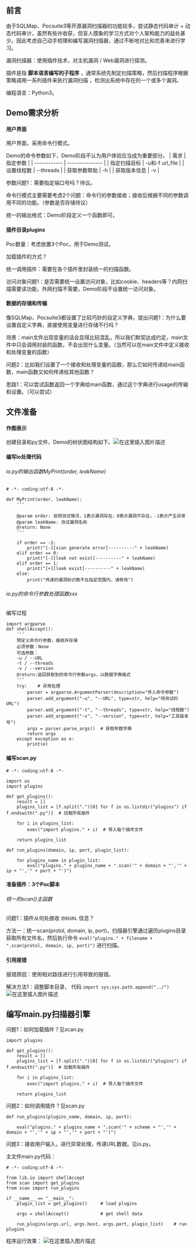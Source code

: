 ## 前言

由于SQLMap、Pocsuite3等开源漏洞扫描器的功能较多，尝试静态代码审计 + 动态代码审计，虽然有些许收获，但盲人摸象的学习方式对个人架构能力的益处甚少。因此考虑自己动手梳理和编写漏洞扫描器，通过不断地对比和完善来进行学习。

漏洞扫描器：使用插件技术，对主机漏洞 / Web漏洞进行探测。

插件是指 **脚本语言编写的子程序** ，通常系统先制定扫描策略，然后扫描程序根据策略调用一系列插件来执行漏洞扫描 ，检测出系统中存在的一个或多个漏洞。

编程语言：Python3。

## Demo需求分析

#### 用户界面
用户界面，采用命令行模式。

Demo的命令参数如下，Demo阶段不认为用户体验应当成为重要部分。
| 需求         | 指定参数        |
| ------------ | --------------- |
| 指定扫描目标 | -u和-f url_file |
| 设置线程数   | --threads       |
| 获取参数帮助 | -h              |
| 获取版本信息 | -v              |

参数问题1：需要指定端口号吗？待议。

命令行模式主要需要考虑2个问题：命令行的参数接收；接收后根据不同的参数调用不同的功能。（参数是否存储待议）

统一的输出格式：Demo阶段定义一个函数即可。

#### 插件目录plugins
Poc数量：考虑放置3个Poc，用于Demo测试。

加载插件的方式？

统一调用插件：需要在各个插件里封装统一的扫描函数。

访问对象问题1：是否需要统一设置访问对象，比如cookie、headers等？内网扫描需要该功能，外网扫描不需要，Demo阶段不设置统一访问对象。


#### 数据的存储和传输

像SQLMap、Pocsuite3都设置了比较巧妙的自定义字典，提出问题1：为什么要设置自定义字典，直接使用变量进行存储不行吗？

场景：main文件出现变量的话会显得比较混乱，所以我们默契达成约定，main文件中只会调用封装的函数，不会出现什么变量。（当然可以在main文件中定义接收和处理变量的函数）

问题2：比如我们设置了一个接收和处理变量的函数，那么它如何传递给main函数，main函数又如何传递给其他函数？

思路1：可以尝试函数返回一个字典给main函数，通过这个字典进行usage的传输和设置。（可以尝试）




## 文件准备
#### 作图表示
创建目录和py文件，Demo的树状图结构如下。![在这里插入图片描述](https://img-blog.csdnimg.cn/fb1f891afd874a25ac58488f9079f817.png?x-oss-process=image/watermark,type_ZmFuZ3poZW5naGVpdGk,shadow_10,text_aHR0cHM6Ly9ibG9nLmNzZG4ubmV0L3NvbGRpX2Vy,size_16,color_FFFFFF,t_70)


#### 编写io处理代码
###### io.py的输出函数MyPrint(order, leakName)
```'
# -*- coding:utf-8 -*-

def MyPrint(order, leakName):
    '''

    @param order: 说明测试情况，1表示漏洞存在，0表示漏洞不存在，-1表示产生异常
    @param leakName: 测试漏洞名称
    @return: None
    '''

    if order == -1:
        print("[-][scan generate error]----------" + leakName)
    elif order == 0:
        print("[-][leak not exist]----------" + leakName)
    elif order == 1:
        print("[+][leak exist]----------" + leakName)
    else:
        print("传递的漏洞标识数不在指定范围内，请修改")
```

###### io.py的命令行参数处理函数xxx
编写过程
```'
import argparse
def shellAccept():
    '''
    预定义命令行参数，接收并存储
    必须参数：None
    可选参数：
    -u / --URL
    -t / --threads
    -v / --version
    @return:返回获取到的命令行参数args，以数据字典格式
    '''
    try:    # 异常处理
        parser = argparse.ArgumentParser(description="传入命令参数")
        parser.add_argument("-u", "--URL", type=str, help="待测试的URL")
        parser.add_argument("-t", "--threads", type=str, help="线程数")
        parser.add_argument("-v", "--version", type=str, help="工具版本号")
        args = parser.parse_args()  # 获取参数字典
        return args
    except exception as e:
        print(e)

```

#### 编写scan.py
```'
# -*- coding:utf-8 -*-

import os
import plugins

def get_plugins():
    result = []
    plugins_list = [f.split(".")[0] for f in os.listdir("plugins") if f.endswith(".py")]  # 加载所有插件

    for i in plugins_list:
        exec("import plugins." + i)  # 导入每个插件文件

    return plugins_list

def run_plugins(domain, ip, port, plugin_list):

    for plugins_name in plugin_list:
        eval("plugins." + plugins_name + ".scan('" + domain + "','" + ip + "','" + port + "')")
```
#### 准备插件：3个Poc脚本

###### 统一的scan()主函数
问题1：插件从何处接收 `目标URL` 信息？

方法一：统一scan(protol, domain, ip, port)，扫描器引擎通过遍历plugins目录获取所有文件名，然后执行命令 `eval("plugins." + filename + ".scan(protol, domain, ip, port)")` 进行扫描。

#### 引用报错

报错原因：使用相对路径进行引用导致的报错。

解决方法1：调整脚本目录， 代码 `import sys;sys.path.append("../")`
![在这里插入图片描述](https://img-blog.csdnimg.cn/bd63762ff1d84f48a8ef77e22d841b85.png?x-oss-process=image/watermark,type_ZmFuZ3poZW5naGVpdGk,shadow_10,text_aHR0cHM6Ly9ibG9nLmNzZG4ubmV0L3NvbGRpX2Vy,size_16,color_FFFFFF,t_70)
## 编写main.py扫描器引擎

问题1：如何加载插件？见scan.py
```'
import plugins

def get_plugins():
    result = []
    plugins_list = [f.split(".")[0] for f in os.listdir("plugins") if f.endswith(".py")]  # 加载所有插件

    for i in plugins_list:
        exec("import plugins." + i)  # 导入每个插件文件

    return plugins_list
```
问题2：如何调用插件？见scan.py
```'
def run_plugins(plugins_name, domain, ip, port):

    eval("plugins." + plugins_name + ".scan('" + scheme + "','" + domain + "','" + ip + "','" + port + "')")
```
问题3：接收用户输入，进行异常处理，传递URL数据。见io.py。

主文件main.py代码：
```'
# -*- coding:utf-8 -*-

from lib.io import shellAccept
from scan import get_plugins
from scan import run_plugins

if __name__ == "__main__":
    plugin_list = get_plugins()     # load plugins

    args = shellAccept()            # get shell data

    run_plugins(args.url, args.host, args.port, plugin_list)    # run plugins
```

程序运行效果：
![在这里插入图片描述](https://img-blog.csdnimg.cn/f5ff167310ef4898868e1738b418ea93.png?x-oss-process=image/watermark,type_ZmFuZ3poZW5naGVpdGk,shadow_10,text_aHR0cHM6Ly9ibG9nLmNzZG4ubmV0L3NvbGRpX2Vy,size_16,color_FFFFFF,t_70)


